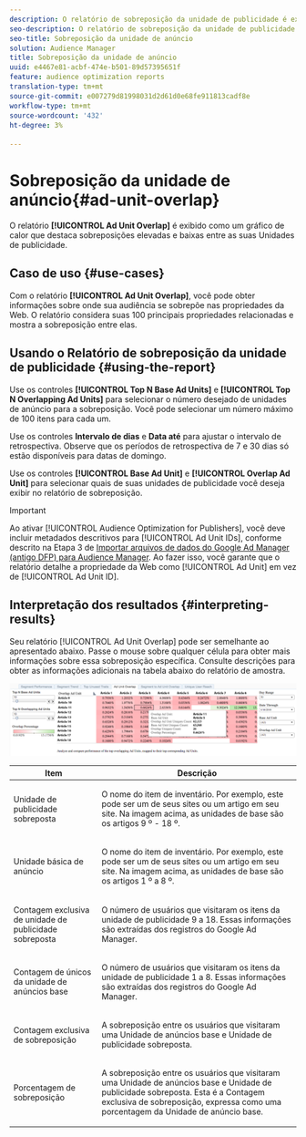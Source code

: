 ```yaml
---
description: O relatório de sobreposição da unidade de publicidade é exibido como um gráfico de calor que destaca sobreposições elevadas e baixas entre as suas Unidades de publicidade.
seo-description: O relatório de sobreposição da unidade de publicidade é exibido como um gráfico de calor que destaca sobreposições elevadas e baixas entre as suas Unidades de publicidade.
seo-title: Sobreposição da unidade de anúncio
solution: Audience Manager
title: Sobreposição da unidade de anúncio
uuid: e4467e81-acbf-474e-b501-89d57395651f
feature: audience optimization reports
translation-type: tm+mt
source-git-commit: e007279d81998031d2d61d0e68fe911813cadf8e
workflow-type: tm+mt
source-wordcount: '432'
ht-degree: 3%

---
```



# Sobreposição da unidade de anúncio{#ad-unit-overlap}

O relatório **[!UICONTROL Ad Unit Overlap]** é exibido como um gráfico de calor que destaca sobreposições elevadas e baixas entre as suas Unidades de publicidade.

## Caso de uso {#use-cases}

Com o relatório **[!UICONTROL Ad Unit Overlap]**, você pode obter informações sobre onde sua audiência se sobrepõe nas propriedades da Web. O relatório considera suas 100 principais propriedades relacionadas e mostra a sobreposição entre elas.

## Usando o Relatório de sobreposição da unidade de publicidade {#using-the-report}

Use os controles **[!UICONTROL Top N Base Ad Units]** e **[!UICONTROL Top N Overlapping Ad Units]** para selecionar o número desejado de unidades de anúncio para a sobreposição. Você pode selecionar um número máximo de 100 itens para cada um.

Use os controles **Intervalo de dias** e **Data até** para ajustar o intervalo de retrospectiva. Observe que os períodos de retrospectiva de 7 e 30 dias só estão disponíveis para datas de domingo.

Use os controles **[!UICONTROL Base Ad Unit]** e **[!UICONTROL Overlap Ad Unit]** para selecionar quais de suas unidades de publicidade você deseja exibir no relatório de sobreposição.

>[!IMPORTANT]
>
>Ao ativar [!UICONTROL Audience Optimization for Publishers], você deve incluir metadados descritivos para [!UICONTROL Ad Unit IDs], conforme descrito na Etapa 3 de [Importar arquivos de dados do Google Ad Manager (antigo DFP) para Audience Manager](../../../reporting/audience-optimization-reports/aor-publishers/import-dfp.md). Ao fazer isso, você garante que o relatório detalhe a propriedade da Web como [!UICONTROL Ad Unit] em vez de [!UICONTROL Ad Unit ID].

## Interpretação dos resultados {#interpreting-results}

Seu relatório [!UICONTROL Ad Unit Overlap] pode ser semelhante ao apresentado abaixo. Passe o mouse sobre qualquer célula para obter mais informações sobre essa sobreposição específica. Consulte descrições para obter as informações adicionais na tabela abaixo do relatório de amostra.

![](assets/publisher_ad_unit_overlap.png)

<table id="table_22340F45B1B94D3796174CB30A60E212"> 
 <thead> 
  <tr> 
   <th colname="col1" class="entry"> Item </th> 
   <th colname="col2" class="entry"> Descrição </th> 
  </tr>
 </thead>
 <tbody> 
  <tr> 
   <td colname="col1"> <p><span class="wintitle"> Unidade de publicidade sobreposta</span> </p> </td> 
   <td colname="col2"> <p>O nome do item de inventário. Por exemplo, este pode ser um de seus sites ou um artigo em seu site. Na imagem acima, as unidades de base são os artigos 9 º - 18 º. </p> </td> 
  </tr> 
  <tr> 
   <td colname="col1"> <p><span class="wintitle"> Unidade básica de anúncio</span> </p> </td> 
   <td colname="col2"> <p>O nome do item de inventário. Por exemplo, este pode ser um de seus sites ou um artigo em seu site. Na imagem acima, as unidades de base são os artigos 1 º a 8 º. </p> </td> 
  </tr> 
  <tr> 
   <td colname="col1"> <p><span class="wintitle"> Contagem exclusiva de unidade de publicidade sobreposta</span> </p> </td> 
   <td colname="col2"> <p>O número de usuários que visitaram os itens da unidade de publicidade 9 a 18. Essas informações são extraídas dos registros do Google Ad Manager. </p> </td> 
  </tr> 
  <tr> 
   <td colname="col1"> <p><span class="wintitle"> Contagem de únicos da unidade de anúncios base</span> </p> </td> 
   <td colname="col2"> <p>O número de usuários que visitaram os itens da unidade de publicidade 1 a 8. Essas informações são extraídas dos registros do Google Ad Manager. </p> </td> 
  </tr> 
  <tr> 
   <td colname="col1"> <p><span class="wintitle"> Contagem exclusiva de sobreposição</span> </p> </td> 
   <td colname="col2"> <p>A sobreposição entre os usuários que visitaram uma <span class="wintitle"> Unidade de anúncios base</span> e <span class="wintitle"> Unidade de publicidade sobreposta</span>. </p> </td> 
  </tr> 
  <tr> 
   <td colname="col1"> <p><span class="wintitle"> Porcentagem de sobreposição</span> </p> </td> 
   <td colname="col2"> <p>A sobreposição entre os usuários que visitaram uma <span class="wintitle"> Unidade de anúncios base</span> e <span class="wintitle"> Unidade de publicidade sobreposta</span>. Esta é a <span class="wintitle"> Contagem exclusiva de sobreposição</span>, expressa como uma porcentagem da <span class="wintitle"> Unidade de anúncio base</span>. </p> </td> 
  </tr> 
 </tbody> 
</table>
